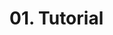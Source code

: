 # 01. Tutorial

<show-structure for="procedure" />

<procedure title="Tutorial">
<code-block src="/Language/javascript/frameworks/Vue/01_tutorial/01_tutorial.html" lang="html"/>
</procedure>

<procedure title="Tutorial">
<code-block src="/Language/javascript/frameworks/Vue/01_tutorial/02_mount.html" lang="html"/>
</procedure>